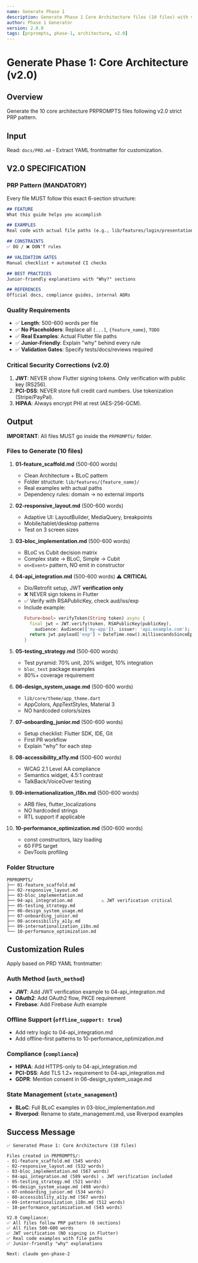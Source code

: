 ```yaml
---
name: Generate Phase 1
description: Generate Phase 1 Core Architecture files (10 files) with v2.0 spec
author: Phase 1 Generator
version: 2.0.0
tags: [prprompts, phase-1, architecture, v2.0]
---
```


# Generate Phase 1: Core Architecture (v2.0)

## Overview
Generate the 10 core architecture PRPROMPTS files following v2.0 strict PRP pattern.

## Input
Read: `docs/PRD.md` - Extract YAML frontmatter for customization.

## V2.0 SPECIFICATION

### PRP Pattern (MANDATORY)
Every file MUST follow this exact 6-section structure:

```markdown
## FEATURE
What this guide helps you accomplish

## EXAMPLES
Real code with actual file paths (e.g., lib/features/login/presentation/login_page.dart)

## CONSTRAINTS
✅ DO / ❌ DON'T rules

## VALIDATION GATES
Manual checklist + automated CI checks

## BEST PRACTICES
Junior-friendly explanations with "Why?" sections

## REFERENCES
Official docs, compliance guides, internal ADRs
```

### Quality Requirements
- ✅ **Length**: 500-600 words per file
- ✅ **No Placeholders**: Replace all `[...]`, `{feature_name}`, `TODO`
- ✅ **Real Examples**: Actual Flutter file paths
- ✅ **Junior-Friendly**: Explain "why" behind every rule
- ✅ **Validation Gates**: Specify tests/docs/reviews required

### Critical Security Corrections (v2.0)
1. **JWT**: NEVER show Flutter signing tokens. Only verification with public key (RS256).
2. **PCI-DSS**: NEVER store full credit card numbers. Use tokenization (Stripe/PayPal).
3. **HIPAA**: Always encrypt PHI at rest (AES-256-GCM).

## Output

**IMPORTANT**: All files MUST go inside the `PRPROMPTS/` folder.

### Files to Generate (10 files)

1. **01-feature_scaffold.md** (500-600 words)
   - Clean Architecture + BLoC pattern
   - Folder structure: `lib/features/{feature_name}/`
   - Real examples with actual paths
   - Dependency rules: domain → no external imports

2. **02-responsive_layout.md** (500-600 words)
   - Adaptive UI: LayoutBuilder, MediaQuery, breakpoints
   - Mobile/tablet/desktop patterns
   - Test on 3 screen sizes

3. **03-bloc_implementation.md** (500-600 words)
   - BLoC vs Cubit decision matrix
   - Complex state → BLoC, Simple → Cubit
   - `on<Event>` pattern, NO emit in constructor

4. **04-api_integration.md** (500-600 words) ⚠️ **CRITICAL**
   - Dio/Retrofit setup, JWT **verification only**
   - ❌ NEVER sign tokens in Flutter
   - ✅ Verify with RSAPublicKey, check aud/iss/exp
   - Include example:
     ```dart
     Future<bool> verifyToken(String token) async {
       final jwt = JWT.verify(token, RSAPublicKey(publicKey),
         audience: Audience(['my-app']), issuer: 'api.example.com');
       return jwt.payload['exp'] > DateTime.now().millisecondsSinceEpoch / 1000;
     }
     ```

5. **05-testing_strategy.md** (500-600 words)
   - Test pyramid: 70% unit, 20% widget, 10% integration
   - `bloc_test` package examples
   - 80%+ coverage requirement

6. **06-design_system_usage.md** (500-600 words)
   - `lib/core/theme/app_theme.dart`
   - AppColors, AppTextStyles, Material 3
   - NO hardcoded colors/sizes

7. **07-onboarding_junior.md** (500-600 words)
   - Setup checklist: Flutter SDK, IDE, Git
   - First PR workflow
   - Explain "why" for each step

8. **08-accessibility_a11y.md** (500-600 words)
   - WCAG 2.1 Level AA compliance
   - Semantics widget, 4.5:1 contrast
   - TalkBack/VoiceOver testing

9. **09-internationalization_i18n.md** (500-600 words)
   - ARB files, flutter_localizations
   - NO hardcoded strings
   - RTL support if applicable

10. **10-performance_optimization.md** (500-600 words)
    - const constructors, lazy loading
    - 60 FPS target
    - DevTools profiling

### Folder Structure

```
PRPROMPTS/
├── 01-feature_scaffold.md
├── 02-responsive_layout.md
├── 03-bloc_implementation.md
├── 04-api_integration.md           ⚠️ JWT verification critical
├── 05-testing_strategy.md
├── 06-design_system_usage.md
├── 07-onboarding_junior.md
├── 08-accessibility_a11y.md
├── 09-internationalization_i18n.md
└── 10-performance_optimization.md
```

## Customization Rules

Apply based on PRD YAML frontmatter:

### Auth Method (`auth_method`)
- **JWT**: Add JWT verification example to 04-api_integration.md
- **OAuth2**: Add OAuth2 flow, PKCE requirement
- **Firebase**: Add Firebase Auth example

### Offline Support (`offline_support: true`)
- Add retry logic to 04-api_integration.md
- Add offline-first patterns to 10-performance_optimization.md

### Compliance (`compliance`)
- **HIPAA**: Add HTTPS-only to 04-api_integration.md
- **PCI-DSS**: Add TLS 1.2+ requirement to 04-api_integration.md
- **GDPR**: Mention consent in 06-design_system_usage.md

### State Management (`state_management`)
- **BLoC**: Full BLoC examples in 03-bloc_implementation.md
- **Riverpod**: Rename to state_management.md, use Riverpod examples

## Success Message
```
✅ Generated Phase 1: Core Architecture (10 files)

Files created in PRPROMPTS/:
- 01-feature_scaffold.md (545 words)
- 02-responsive_layout.md (532 words)
- 03-bloc_implementation.md (567 words)
- 04-api_integration.md (589 words) ⚠️ JWT verification included
- 05-testing_strategy.md (521 words)
- 06-design_system_usage.md (498 words)
- 07-onboarding_junior.md (534 words)
- 08-accessibility_a11y.md (567 words)
- 09-internationalization_i18n.md (512 words)
- 10-performance_optimization.md (543 words)

V2.0 Compliance:
✅ All files follow PRP pattern (6 sections)
✅ All files 500-600 words
✅ JWT verification (NO signing in Flutter)
✅ Real code examples with file paths
✅ Junior-friendly "why" explanations

Next: claude gen-phase-2
```
